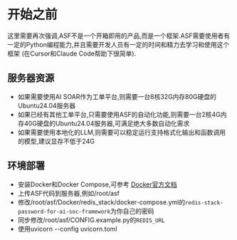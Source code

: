 # 开始之前

这里需要再次强调,ASF不是一个开箱即用的产品,而是一个框架.ASF需要使用者有一定的Python编程能力,并且需要开发人员有一定的时间和精力去学习和使用这个框架
(在Cursor和Claude Code帮助下很简单).

## 服务器资源

- 如果需要使用AI SOAR作为工单平台,则需要一台8核32G内存80G硬盘的Ubuntu24.04服务器
- 如果已经有其他工单平台,只需要使用ASF的自动化功能,则需要一台2核4G内存40G硬盘的Ubuntu24.04服务器,可满足绝大多数自动化需求
- 如果需要使用本地化的LLM,则需要可以稳定运行支持格式化输出和函数调用的模型,建议显存不低于24G

## 环境部署

- 安装Docker和Docker Compose,可参考 [Docker官方文档](https://github.com/docker/docker-install/)
- 上传ASF代码到服务器,例如/root/asf
- 修改/root/asf/Docker/redis_stack/docker-compose.yml的`redis-stack-password-for-ai-soc-framework`为你自己的密码
- 同步修改/root/asf/CONFIG.example.py的`REDIS_URL`
- 使用uvicorn --config uvicorn.toml